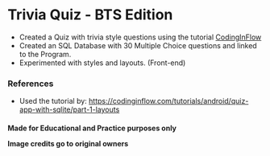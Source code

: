 # Trivia Quiz - BTS Edition

- Created a Quiz with trivia style questions using the tutorial [CodingInFlow](https://codinginflow.com/tutorials/android/quiz-app-with-sqlite/part-1-layouts)
- Created an SQL Database with 30 Multiple Choice questions and linked to the Program.
- Experimented with styles and layouts. (Front-end)


### References
- Used the tutorial by: https://codinginflow.com/tutorials/android/quiz-app-with-sqlite/part-1-layouts


#### 
**Made for Educational and Practice purposes only**

**Image credits go to original owners**
